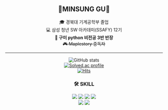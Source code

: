 <div align="center">

## 🥇MINSUNG GU🥇

🎓 경북대 기계공학부 졸업  
💻 삼성 청년 SW 아카데미(SSAFY) 12기  
**🎫 구미 python 비전공 3반 반장**  
~~🎮 Maplestory 중독자~~

---
![GitHub stats](https://github-readme-stats.vercel.app/api?username=Guminsung&show_icons=true&theme=radical)  
[![Solved.ac profile](http://mazassumnida.wtf/api/v2/generate_badge?boj=babyms999)](https://solved.ac/babyms999)  
[![Hits](https://hits.seeyoufarm.com/api/count/incr/badge.svg?url=https%3A%2F%2Fgithub.com%2Fgjbae1212%2Fhit-counter)](https://hits.seeyoufarm.com)

### 🛠 SKILL
<div>
<img src="https://img.shields.io/badge/C-A8B9CC?style=flat-square&logo=C&logoColor=white"/>
<img src="https://img.shields.io/badge/C++-00599C?style=flat-square&logo=C%2b%2b&logoColor=white"/>
<img src="https://img.shields.io/badge/Python-3776AB?style=flat-square&logo=Python&logoColor=white"/>
<img src="https://img.shields.io/badge/Lua-2C2D72?style=flat-square&logo=Lua&logoColor=white"/><br/>
<img src="https://img.shields.io/badge/Unity-000000?style=flat-square&logo=Unity&logoColor=white"/>
<img src="https://img.shields.io/badge/Ubuntu-E95420?style=flat-square&logo=Ubuntu&logoColor=white"/>
